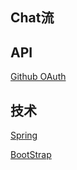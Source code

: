 ## Chat流

## API
[Github OAuth](https://developer.github.com/apps/building-oauth-apps/)


## 技术
[Spring](https://spring.io/guides)

[BootStrap](https://v3.bootcss.com/components/)